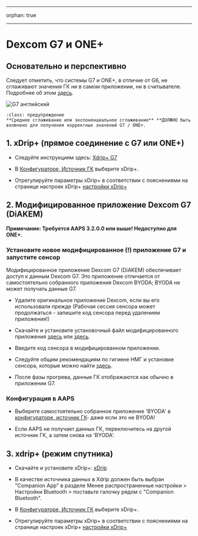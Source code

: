- - -
orphan: true
- - -

# Dexcom G7 и ONE+


## Основательно и перспективно

Следует отметить, что системы G7 и ONE+, в отличие от G6, не сглаживают значения ГК ни в самом приложении, ни в считывателе. Подробнее об этом [здесь](https://www.dexcom.com/en-us/faqs/why-does-past-cgm-data-look-different-from-past-data-on-receiver-and-follow-app).

![G7 английский](../images/6fe30b84-227a-4bae-a9a5-527cee341dbf.png)

```{admonition} [Smoothing method](../CompatibleCgms/SmoothingBloodGlucoseData.md)
:class: предупреждение
**Среднее сглаживание или экспоненциальное сглаживание** **ДОЛЖНО быть включено для получения корректных значений G7 / ONE+.  
```

## 1. xDrip+ (прямое соединение с G7 или ONE+)

- Следуйте инструкциям здесь: [Xdrip+ G7](https://navid200.github.io/xDrip/docs/Dexcom/G7.html)
- В [Конфигураторе, Источник ГК](#Config-Builder-bg-source) выберите xDrip+.

- Отрегулируйте параметры xDrip+ в соответствии с пояснениями на странице настроек xDrip+  [настройки xDrip+](../CompatibleCgms/xDrip.md)

## 2.  Модифицированное приложение Dexcom G7 (DiAKEM)

**Примечание: Требуется AAPS 3.2.0.0 или выше! Недоступно для ONE+.**

### Установите новое модифицированное (!) приложение G7 и запустите сенсор

Модифицированное приложение Dexcom G7 (DiAKEM) обеспечивает доступ к данным Dexcom G7. Это приложение отличается от самостоятельно собранного приложения Dexcom BYODA; BYODA не может получать данные G7.

- Удалите оригинальное приложение Dexcom, если вы его использовали прежде (Рабочая сессия сенсора может продолжаться - запишите код сенсора перед удалением приложения!)

- Скачайте и установите установочный файл модифицированного приложения [здесь](https://github.com/authorgambel/g7/releases) или [здесь](https://github.com/emmatovar27/dexcom-g7-apk-patcher/releases).

- Введите код сенсора в модифицированном приложении.

- Следуйте общим рекомендациям по гигиене НМГ и установке сенсора, которые можно найти [здесь](../CompatibleCgms/GeneralCGMRecommendation.md).

- После фазы прогрева, данные ГК отображаются как обычно в приложении G7.

### Конфигурация в AAPS

- Выберите самостоятельно собранное приложение 'BYODA' в [конфигураторе, источник ГК](#Config-Builder-bg-source)- даже если это не BYODA!

- Если AAPS не получает данных ГК, переключитесь на другой источник ГК, а затем снова на 'BYODA'.

## 3. xdrip+ (режим спутника)

-   Скачайте и установите xDrip+: [xDrip](https://github.com/NightscoutFoundation/xDrip)
- В качестве источника данных в Xdrip должен быть выбран "Companion App" в разделе Менее распространенные настройки > Настройки Bluetooth > поставьте галочку рядом с "Companion Bluetooth".
-   В [Конфигураторе, Источник ГК](#Config-Builder-bg-source) выберите xDrip+.

-   Отрегулируйте параметры xDrip+ в соответствии с пояснениями на странице настроек xDrip+  [настройки xDrip+](../CompatibleCgms/xDrip.md) 
